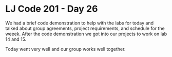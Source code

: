 # LJ Code 201 - Day 26

We had a brief code demonstration to help with the labs for today and talked about group agreements, project requirements, and schedule for the weeek. After the code demonstration we got into our projects to work on lab 14 and 15.

Today went very well and our group works well together.

